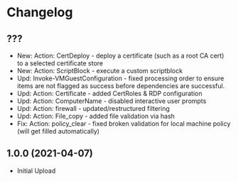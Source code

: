 ﻿# Changelog

## ???

+ New: Action: CertDeploy - deploy a certificate (such as a root CA cert) to a selected certificate store
+ New: Action: ScriptBlock - execute a custom scriptblock
+ Upd: Invoke-VMGuestConfiguration - fixed processing order to ensure items are not flagged as success before dependencies are successful.
+ Upd: Action: Certificate - added CertRoles & RDP configuration
+ Upd: Action: ComputerName - disabled interactive user prompts
+ Upd: Action: firewall - updated/restructured filtering
+ Upd: Action: File_copy - added file validation via hash
+ Fix: Action: policy_clear - fixed broken validation for local machine policy (will get filled automatically)

## 1.0.0 (2021-04-07)

+ Initial Upload
